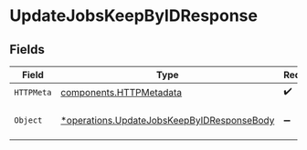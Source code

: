 # UpdateJobsKeepByIDResponse


## Fields

| Field                                                                                                   | Type                                                                                                    | Required                                                                                                | Description                                                                                             |
| ------------------------------------------------------------------------------------------------------- | ------------------------------------------------------------------------------------------------------- | ------------------------------------------------------------------------------------------------------- | ------------------------------------------------------------------------------------------------------- |
| `HTTPMeta`                                                                                              | [components.HTTPMetadata](../../models/components/httpmetadata.md)                                      | :heavy_check_mark:                                                                                      | N/A                                                                                                     |
| `Object`                                                                                                | [*operations.UpdateJobsKeepByIDResponseBody](../../models/operations/updatejobskeepbyidresponsebody.md) | :heavy_minus_sign:                                                                                      | a list of JobInfo objects                                                                               |